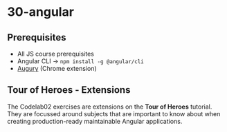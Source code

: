 # 30-angular

## Prerequisites

- All JS course prerequisites
- Angular CLI &rarr; `npm install -g @angular/cli`
- [Augury](https://augury.rangle.io/) (Chrome extension)

## Tour of Heroes - Extensions

The Codelab02 exercises are extensions on the **Tour of Heroes** tutorial. They are focussed around subjects that are important to know about when creating production-ready maintainable Angular applications.
